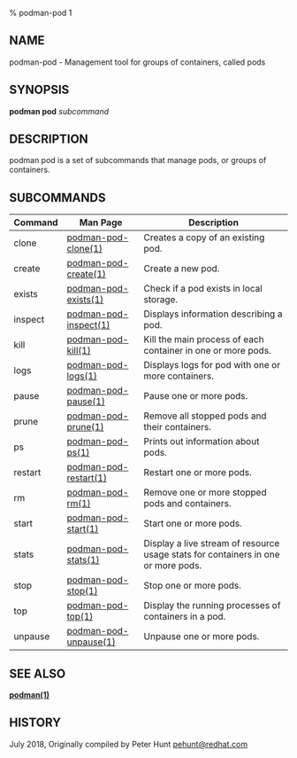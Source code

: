 % podman-pod 1

## NAME

podman\-pod - Management tool for groups of containers, called pods

## SYNOPSIS

**podman pod** _subcommand_

## DESCRIPTION

podman pod is a set of subcommands that manage pods, or groups of containers.

## SUBCOMMANDS

| Command | Man Page                                                           | Description                                                                       |
| ------- | ------------------------------------------------------------------ | --------------------------------------------------------------------------------- |
| clone   | [podman-pod-clone(1)](commands/podman-pod/podman-pod-clone.md)     | Creates a copy of an existing pod.                                                |
| create  | [podman-pod-create(1)](commands/podman-pod/podman-pod-create.md)   | Create a new pod.                                                                 |
| exists  | [podman-pod-exists(1)](commands/podman-pod/podman-pod-exists.md)   | Check if a pod exists in local storage.                                           |
| inspect | [podman-pod-inspect(1)](commands/podman-pod/podman-pod-inspect.md) | Displays information describing a pod.                                            |
| kill    | [podman-pod-kill(1)](commands/podman-pod/podman-pod-kill.md)       | Kill the main process of each container in one or more pods.                      |
| logs    | [podman-pod-logs(1)](commands/podman-pod/podman-pod-logs.md)       | Displays logs for pod with one or more containers.                                |
| pause   | [podman-pod-pause(1)](commands/podman-pod/podman-pod-pause.md)     | Pause one or more pods.                                                           |
| prune   | [podman-pod-prune(1)](commands/podman-pod/podman-pod-prune.md)     | Remove all stopped pods and their containers.                                     |
| ps      | [podman-pod-ps(1)](commands/podman-pod/podman-pod-ps.md)           | Prints out information about pods.                                                |
| restart | [podman-pod-restart(1)](commands/podman-pod/podman-pod-restart.md) | Restart one or more pods.                                                         |
| rm      | [podman-pod-rm(1)](commands/podman-pod/podman-pod-rm.md)           | Remove one or more stopped pods and containers.                                   |
| start   | [podman-pod-start(1)](commands/podman-pod/podman-pod-start.md)     | Start one or more pods.                                                           |
| stats   | [podman-pod-stats(1)](commands/podman-pod/podman-pod-stats.md)     | Display a live stream of resource usage stats for containers in one or more pods. |
| stop    | [podman-pod-stop(1)](commands/podman-pod/podman-pod-stop.md)       | Stop one or more pods.                                                            |
| top     | [podman-pod-top(1)](commands/podman-pod/podman-pod-top.md)         | Display the running processes of containers in a pod.                             |
| unpause | [podman-pod-unpause(1)](commands/podman-pod/podman-pod-unpause.md) | Unpause one or more pods.                                                         |

## SEE ALSO

**[podman(1)](podman.md)**

## HISTORY

July 2018, Originally compiled by Peter Hunt <pehunt@redhat.com>
